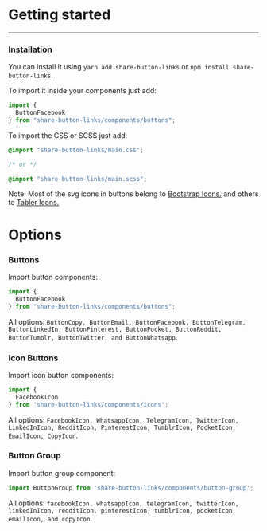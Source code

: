 # Getting started

---

### Installation

You can install it using `yarn add share-button-links` or `npm install share-button-links`.

To import it inside your components just add:

```javascript
import {
  ButtonFacebook
} from "share-button-links/components/buttons";
```

To import the CSS or SCSS just add:

```css
@import "share-button-links/main.css";

/* or */

@import "share-button-links/main.scss";
```

<p><span class="text-primary-600 font-semibold">Note:</span> Most of the svg icons in buttons belong to <a href="https://icons.getbootstrap.com/" target="_blank" class="link info">Bootstrap Icons.</a> and others to <a href="https://tablericons.com/" target="_blank" class="link info">Tabler Icons.</a></p>

# Options

### Buttons

Import button components:

```javascript
import { 
  ButtonFacebook
} from "share-button-links/components/buttons";
```

All options: `ButtonCopy, ButtonEmail, ButtonFacebook, ButtonTelegram, ButtonLinkedIn, ButtonPinterest, ButtonPocket, ButtonReddit, ButtonTumblr, ButtonTwitter, and ButtonWhatsapp`.

### Icon Buttons

Import icon button components:

```javascript
import {
  FacebookIcon
} from 'share-button-links/components/icons';
```

All options: `FacebookIcon, WhatsappIcon, TelegramIcon, TwitterIcon, LinkedInIcon, RedditIcon, PinterestIcon, TumblrIcon, PocketIcon, EmailIcon, CopyIcon`.

### Button Group

Import button group component:

```javascript
import ButtonGroup from 'share-button-links/components/button-group';
```

All options: `facebookIcon, whatsappIcon, telegramIcon, twitterIcon, linkedInIcon, redditIcon, pinterestIcon, tumblrIcon, pocketIcon, emailIcon, and copyIcon`.
